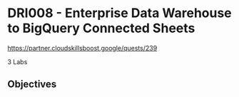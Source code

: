 # DRI008 - Enterprise Data Warehouse to BigQuery Connected Sheets
https://partner.cloudskillsboost.google/quests/239

3 Labs

## Objectives

